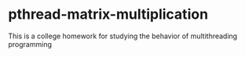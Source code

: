 # pthread-matrix-multiplication
This is a college homework for studying the behavior of multithreading programming
